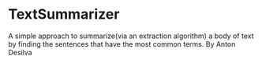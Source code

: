 # TextSummarizer
A simple approach to summarize(via an extraction algorithm) a body of text by finding the sentences that have the most common terms.
By Anton Desilva